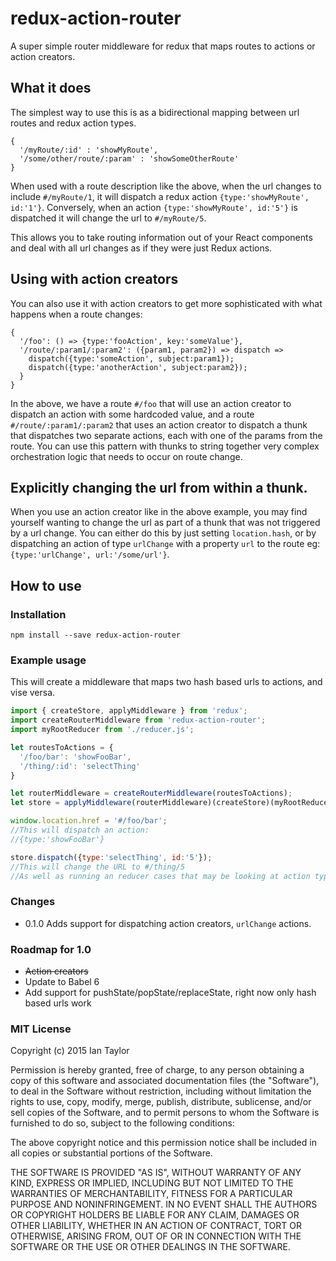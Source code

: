 # redux-action-router
A super simple router middleware for redux that maps routes to actions or action creators.

## What it does

The simplest way to use this is as a bidirectional mapping between url routes and redux action types.
```
{
  '/myRoute/:id' : 'showMyRoute',
  '/some/other/route/:param' : 'showSomeOtherRoute'
}
```
When used with a route description like the above, when the url changes to include `#/myRoute/1`, it will dispatch a redux action `{type:'showMyRoute', id:'1'}`.  Conversely, when an action `{type:'showMyRoute', id:'5'}` is dispatched it will change the url to `#/myRoute/5`.

This allows you to take routing information out of your React components and deal with all url changes as if they were just Redux actions.

## Using with action creators

You can also use it with action creators to get more sophisticated with what happens when a route changes:
```
{
  '/foo': () => {type:'fooAction', key:'someValue'},
  '/route/:param1/:param2': ({param1, param2}) => dispatch =>
    dispatch({type:'someAction', subject:param1});
    dispatch({type:'anotherAction', subject:param2});
  }
}
```
In the above, we have a route `#/foo` that will use an action creator to dispatch an action with some hardcoded value, and a route `#/route/:param1/:param2` that uses an action creator to dispatch a thunk that dispatches two separate actions, each with one of the params from the route.  You can use this pattern with thunks to string together very complex orchestration logic that needs to occur on route change.

## Explicitly changing the url from within a thunk.

When you use an action creator like in the above example, you may find yourself wanting to change the url as part of a thunk that was not triggered by a url change.  You can either do this by just setting `location.hash`, or by dispatching an action of type `urlChange` with a property `url` to the route eg: `{type:'urlChange', url:'/some/url'}`.

How to use
-------------
### Installation
```
npm install --save redux-action-router
```

### Example usage
This will create a middleware that maps two hash based urls to actions, and vise versa.
```js
import { createStore, applyMiddleware } from 'redux';
import createRouterMiddleware from 'redux-action-router';
import myRootReducer from './reducer.js';

let routesToActions = {
  '/foo/bar': 'showFooBar',
  '/thing/:id': 'selectThing'
}

let routerMiddleware = createRouterMiddleware(routesToActions);
let store = applyMiddleware(routerMiddleware)(createStore)(myRootReducer);

window.location.href = '#/foo/bar';
//This will dispatch an action:
//{type:'showFooBar'}

store.dispatch({type:'selectThing', id:'5'});
//This will change the URL to #/thing/5
//As well as running an reducer cases that may be looking at action type 'selectThing'
```

### Changes
* 0.1.0 Adds support for dispatching action creators, `urlChange` actions.  

### Roadmap for 1.0
* ~~Action creators~~
* Update to Babel 6
* Add support for pushState/popState/replaceState, right now only hash based urls work


### MIT License
Copyright (c) 2015 Ian Taylor

Permission is hereby granted, free of charge, to any person obtaining a copy of this software and associated documentation files (the "Software"), to deal in the Software without restriction, including without limitation the rights to use, copy, modify, merge, publish, distribute, sublicense, and/or sell copies of the Software, and to permit persons to whom the Software is furnished to do so, subject to the following conditions:

The above copyright notice and this permission notice shall be included in all copies or substantial portions of the Software.

THE SOFTWARE IS PROVIDED "AS IS", WITHOUT WARRANTY OF ANY KIND, EXPRESS OR IMPLIED, INCLUDING BUT NOT LIMITED TO THE WARRANTIES OF MERCHANTABILITY, FITNESS FOR A PARTICULAR PURPOSE AND NONINFRINGEMENT. IN NO EVENT SHALL THE AUTHORS OR COPYRIGHT HOLDERS BE LIABLE FOR ANY CLAIM, DAMAGES OR OTHER LIABILITY, WHETHER IN AN ACTION OF CONTRACT, TORT OR OTHERWISE, ARISING FROM, OUT OF OR IN CONNECTION WITH THE SOFTWARE OR THE USE OR OTHER DEALINGS IN THE SOFTWARE.
